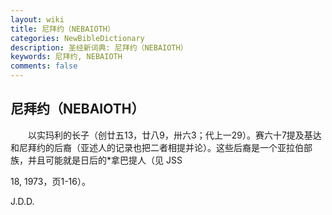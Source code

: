 ```yaml
---
layout: wiki
title: 尼拜约（NEBAIOTH）
categories: NewBibleDictionary
description: 圣经新词典: 尼拜约（NEBAIOTH）
keywords: 尼拜约, NEBAIOTH
comments: false
---
```


## 尼拜约（NEBAIOTH）

　　以实玛利的长子（创廿五13，廿八9，卅六3；代上一29）。赛六十7提及基达和尼拜约的后裔（亚述人的记录也把二者相提并论）。这些后裔是一个亚拉伯部族，并且可能就是日后的*拿巴提人（见 JSS

18, 1973，页1-16）。

J.D.D.








